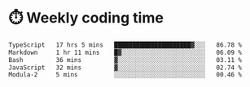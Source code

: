 
# :stopwatch: Weekly coding time
<!--START_SECTION:waka-->

```txt
TypeScript   17 hrs 5 mins   █████████████████████▓░░░   86.78 %
Markdown     1 hr 11 mins    █▓░░░░░░░░░░░░░░░░░░░░░░░   06.09 %
Bash         36 mins         ▓░░░░░░░░░░░░░░░░░░░░░░░░   03.11 %
JavaScript   32 mins         ▓░░░░░░░░░░░░░░░░░░░░░░░░   02.74 %
Modula-2     5 mins          ░░░░░░░░░░░░░░░░░░░░░░░░░   00.46 %
```

<!--END_SECTION:waka-->


<!-- <p> <img src="https://github-readme-stats.vercel.app/api?username=cozgerest&show_icons=true&hide_border=false" />  </p> -->


